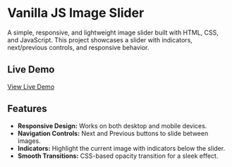 # Vanilla JS Image Slider

A simple, responsive, and lightweight image slider built with HTML, CSS, and JavaScript. This project showcases a slider with indicators, next/previous controls, and responsive behavior.

## Live Demo

[View Live Demo]()

## Features

- **Responsive Design:** Works on both desktop and mobile devices.
- **Navigation Controls:** Next and Previous buttons to slide between images.
- **Indicators:** Highlight the current image with indicators below the slider.
- **Smooth Transitions:** CSS-based opacity transition for a sleek effect.


